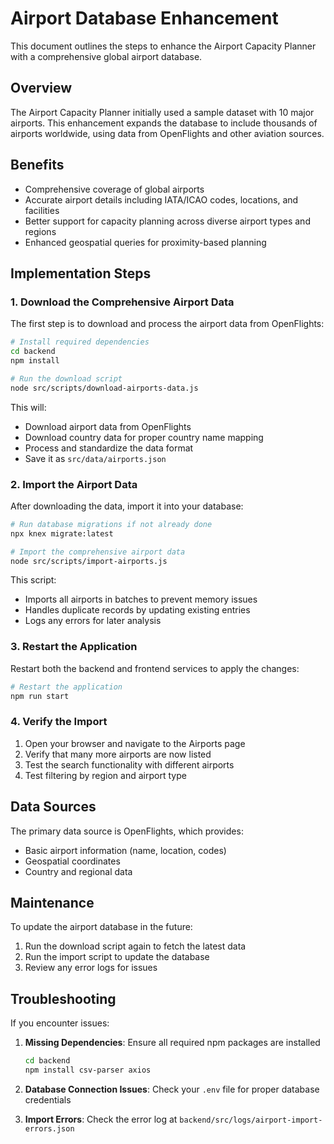 # Airport Database Enhancement

This document outlines the steps to enhance the Airport Capacity Planner with a comprehensive global airport database.

## Overview

The Airport Capacity Planner initially used a sample dataset with 10 major airports. This enhancement expands the database to include thousands of airports worldwide, using data from OpenFlights and other aviation sources.

## Benefits

- Comprehensive coverage of global airports
- Accurate airport details including IATA/ICAO codes, locations, and facilities
- Better support for capacity planning across diverse airport types and regions
- Enhanced geospatial queries for proximity-based planning

## Implementation Steps

### 1. Download the Comprehensive Airport Data

The first step is to download and process the airport data from OpenFlights:

```bash
# Install required dependencies
cd backend
npm install

# Run the download script
node src/scripts/download-airports-data.js
```

This will:
- Download airport data from OpenFlights
- Download country data for proper country name mapping
- Process and standardize the data format
- Save it as `src/data/airports.json`

### 2. Import the Airport Data

After downloading the data, import it into your database:

```bash
# Run database migrations if not already done
npx knex migrate:latest

# Import the comprehensive airport data
node src/scripts/import-airports.js
```

This script:
- Imports all airports in batches to prevent memory issues
- Handles duplicate records by updating existing entries
- Logs any errors for later analysis

### 3. Restart the Application

Restart both the backend and frontend services to apply the changes:

```bash
# Restart the application
npm run start
```

### 4. Verify the Import

1. Open your browser and navigate to the Airports page
2. Verify that many more airports are now listed
3. Test the search functionality with different airports
4. Test filtering by region and airport type

## Data Sources

The primary data source is OpenFlights, which provides:
- Basic airport information (name, location, codes)
- Geospatial coordinates
- Country and regional data

## Maintenance

To update the airport database in the future:
1. Run the download script again to fetch the latest data
2. Run the import script to update the database
3. Review any error logs for issues

## Troubleshooting

If you encounter issues:

1. **Missing Dependencies**: Ensure all required npm packages are installed
   ```bash
   cd backend
   npm install csv-parser axios
   ```

2. **Database Connection Issues**: Check your `.env` file for proper database credentials

3. **Import Errors**: Check the error log at `backend/src/logs/airport-import-errors.json` 